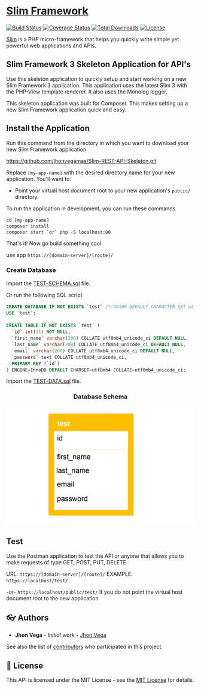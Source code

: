 # [Slim Framework](https://www.slimframework.com/)

[![Build Status](https://travis-ci.org/slimphp/Slim.svg?branch=3.x)](https://travis-ci.org/slimphp/Slim)
[![Coverage Status](https://coveralls.io/repos/github/slimphp/Slim/badge.svg?branch=3.x)](https://coveralls.io/github/slimphp/Slim?branch=3.x)
[![Total Downloads](https://poser.pugx.org/slim/slim/downloads)](https://packagist.org/packages/slim/slim)
[![License](https://poser.pugx.org/slim/slim/license)](https://packagist.org/packages/slim/slim)

[Slim](https://www.slimframework.com/) is a PHP micro-framework that helps you quickly write simple yet powerful web applications and APIs.

## Slim Framework 3 Skeleton Application for API's

Use this skeleton application to quickly setup and start working on a new Slim Framework 3 application. This application uses the latest Slim 3 with the PHP-View template renderer. It also uses the Monolog logger.

This skeleton application was built for Composer. This makes setting up a new Slim Framework application quick and easy.


## Install the Application

Run this command from the directory in which you want to download your new Slim Framework application.

https://github.com/jhonvegamas/Slim-REST-API-Skeleton.git

Replace `[my-app-name]` with the desired directory name for your new application. You'll want to:

* Point your virtual host document root to your new application's `public/` directory.

To run the application in development, you can run these commands 

	cd [my-app-name]
	composer install
	composer start `or` php -S localhost:80

That's it! Now go build something cool.

use app `https://[domain-server]/[route]/`


### Create Database

Import the [TEST-SCHEMA.sql](https://raw.githubusercontent.com/jhonvegamas/tools-projects/master/mysql-scripts/test-schema.sql) file.
 
Or run the following SQL script

```SQL
CREATE DATABASE IF NOT EXISTS `test` /*!40100 DEFAULT CHARACTER SET utf8mb4 COLLATE utf8mb4_unicode_ci */;
USE `test`;

CREATE TABLE IF NOT EXISTS `test` (
  `id` int(11) NOT NULL,
  `first_name` varchar(200) COLLATE utf8mb4_unicode_ci DEFAULT NULL,
  `last_name` varchar(200) COLLATE utf8mb4_unicode_ci DEFAULT NULL,
  `email` varchar(200) COLLATE utf8mb4_unicode_ci DEFAULT NULL,
  `password` text COLLATE utf8mb4_unicode_ci,
  PRIMARY KEY (`id`)
) ENGINE=InnoDB DEFAULT CHARSET=utf8mb4 COLLATE=utf8mb4_unicode_ci;

```
Import the [TEST-DATA.sql](https://raw.githubusercontent.com/jhonvegamas/tools-projects/master/mysql-scripts/test-data.sql) file.

<div align="center">
	<h3> Database Schema </h3>
	<a href="">
		<img src="https://raw.githubusercontent.com/jhonvegamas/tools-projects/master/img/schema-database-test.png" alt="schema">
	</a>
</div>

## Test

Use the Postman application to test the API or anyone that allows you to make requests of type GET, POST, PUT, DELETE.

URL: `https://[domain-server]/[route]/`
EXAMPLE: `https://localhost/test/` 

-or- `https://localhost/public/test/` If you do not point the virtual host document root to the new application

## :eyeglasses: Authors

  * **Jhon Vega** - *Initial work* - [Jhon Vega](https://github.com/jhonvegamas) 

See also the list of [contributors](https://github.com/jhonvegamas/Slim-REST-API-Skeleton/graphs/contributors)
 who participated in this project.

<a name="license"></a>
## :memo: License

This API is licensed under the MIT License - see the
 [MIT License](https://opensource.org/licenses/MIT) for details.
